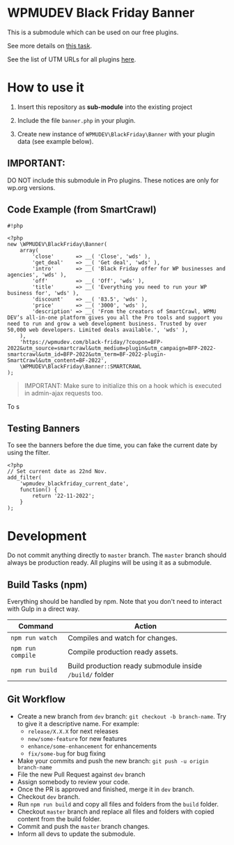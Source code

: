 # WPMUDEV Black Friday Banner #

This is a submodule which can be used on our free plugins.

See more details on [this task](https://incsub.atlassian.net/browse/PM-304).

See the list of UTM URLs for all plugins [here](https://incsub.atlassian.net/browse/SID-3190).

# How to use it #

1. Insert this repository as **sub-module** into the existing project

2. Include the file `banner.php` in your plugin.

3. Create new instance of `WPMUDEV\BlackFriday\Banner` with your plugin data (see example below).

## IMPORTANT:

DO NOT include this submodule in Pro plugins. These notices are only for wp.org versions.


## Code Example (from SmartCrawl) ##

```
#!php

<?php
new \WPMUDEV\BlackFriday\Banner(
	array(
		'close'       => __( 'Close', 'wds' ),
		'get_deal'    => __( 'Get deal', 'wds' ),
		'intro'       => __( 'Black Friday offer for WP businesses and agencies', 'wds' ),
		'off'         => __( 'Off', 'wds' ),
		'title'       => __( 'Everything you need to run your WP business for', 'wds' ),
		'discount'    => __( '83.5', 'wds' ),
		'price'       => __( '3000', 'wds' ),
		'description' => __( 'From the creators of SmartCrawl, WPMU DEV’s all-in-one platform gives you all the Pro tools and support you need to run and grow a web development business. Trusted by over 50,000 web developers. Limited deals available.', 'wds' ),
	),
	'https://wpmudev.com/black-friday/?coupon=BFP-2022&utm_source=smartcrawl&utm_medium=plugin&utm_campaign=BFP-2022-smartcrawl&utm_id=BFP-2022&utm_term=BF-2022-plugin-SmartCrawl&utm_content=BF-2022',
	\WPMUDEV\BlackFriday\Banner::SMARTCRAWL
);
```

> IMPORTANT: Make sure to initialize this on a hook which is executed in admin-ajax requests too.

To s


## Testing Banners

To see the banners before the due time, you can fake the current date by using the filter.

```
<?php
// Set current date as 22nd Nov.
add_filter(
	'wpmudev_blackfriday_current_date',
	function() {
		return '22-11-2022';
	}
);
```

# Development

Do not commit anything directly to `master` branch. The `master` branch should always be production ready. All plugins will be using it as a submodule.

## Build Tasks (npm)

Everything should be handled by npm. Note that you don't need to interact with Gulp in a direct way.

| Command              | Action                                                 |
|----------------------|--------------------------------------------------------|
| `npm run watch`      | Compiles and watch for changes.                        |
| `npm run compile`    | Compile production ready assets.                       |
| `npm run build`  | Build production ready submodule inside `/build/` folder |

## Git Workflow

- Create a new branch from `dev` branch: `git checkout -b branch-name`. Try to give it a descriptive name. For example:
    -   `release/X.X.X` for next releases
    -   `new/some-feature` for new features
    -   `enhance/some-enhancement` for enhancements
    -   `fix/some-bug` for bug fixing
- Make your commits and push the new branch: `git push -u origin branch-name`
- File the new Pull Request against `dev` branch
- Assign somebody to review your code.
- Once the PR is approved and finished, merge it in `dev` branch.
- Checkout `dev` branch.
- Run `npm run build` and copy all files and folders from the `build` folder.
- Checkout `master` branch and replace all files and folders with copied content from the build folder.
- Commit and push the `master` branch changes.
- Inform all devs to update the submodule.